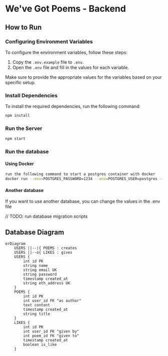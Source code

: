 # We've Got Poems - Backend

## How to Run

### Configuring Environment Variables

To configure the environment variables, follow these steps:

1. Copy the `.env.example` file to `.env`.
2. Open the `.env` file and fill in the values for each variable.

Make sure to provide the appropriate values for the variables based on your specific setup.

### Install Dependencies

To install the required dependencies, run the following command:

```bash
npm install
```

### Run the Server

```bash
npm start
```

### Run the database

#### Using Docker

```bash
run the following command to start a postgres container with docker
docker run --env=POSTGRES_PASSWORD=1234 --env=POSTGRES_USER=postgres --env=POSTGRES_DB=postgres -p 5432:5432 postgres:latest
```

#### Another database

If you want to use another database, you can change the values in the .env file

// TODO: run database migration scripts

## Database Diagram

```mermaid
erDiagram
    USERS ||--|{ POEMS : creates
    USERS ||--o{ LIKES : gives
    USERS {
        int id PK
        string name
        string email UK
        string password
        timestamp created_at
        string eth_address UK
    }
    POEMS {
        int id PK
        int user_id FK "as author"
        text content
        timestamp created_at
        string title
    }
    LIKES {
        int id PK
        int user_id FK "given by"
        int poem_id FK "given to"
        timestamp created_at
        boolean is_like
    }
```
